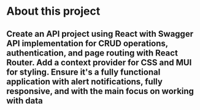 # About this project

## Create an API project using React with Swagger API implementation for CRUD operations, authentication, and page routing with React Router. Add a context provider for CSS and MUI for styling. Ensure it's a fully functional application with alert notifications, fully responsive, and with the main focus on working with data
